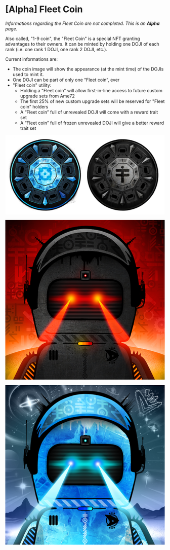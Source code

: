 # \[Alpha] Fleet Coin

_Informations regarding the Fleet Coin are not completed. This is an **Alpha** page._

Also called, "1-9 coin", the "Fleet Coin" is a special NFT granting advantages to their owners. It can be minted by holding one DOJI of each rank (i.e. one rank 1 DOJI, one rank 2 DOJI, etc.).&#x20;

Current informations are:

* The coin image will show the appearance (at the mint time) of the DOJIs used to mint it.&#x20;
* One DOJI can be part of only one “Fleet coin”, ever
* "Fleet coin" utility:
  * Holding a "Fleet coin" will allow first-in-line access to future custom upgrade sets from Ame72
  * The first 25% of new custom upgrade sets will be reserved for "Fleet coin" holders
  * A “Fleet coin” full of unrevealed DOJI will come with a reward trait set
  * A “Fleet coin” full of frozen unrevealed DOJI will give a better reward trait set

![Sneak peak of Frozen Unrevealed Fleet Coin (left) and of the Unrevealed Fleet Coin (right)](<../.gitbook/assets/image (1).png>)

![\[Preview\] Reward traits set for Unrevealed Fleet coin](<../.gitbook/assets/image (3) (1).png>)

![​​\[Preview\] Reward traits set for Unrevealed Frozen Fleet coin](<../.gitbook/assets/image (6).png>)

